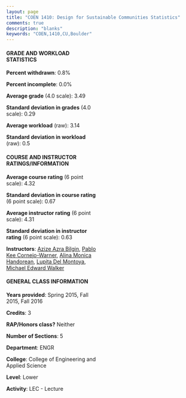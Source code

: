 ```yaml
---
layout: page
title: "COEN 1410: Design for Sustainable Communities Statistics"
comments: true
description: "blanks"
keywords: "COEN,1410,CU,Boulder"
---
```

<head>
<script src="https://ajax.googleapis.com/ajax/libs/jquery/2.1.3/jquery.min.js"></script>
<script src="https://dl.dropboxusercontent.com/s/pc42nxpaw1ea4o9/highcharts.js?dl=0"></script>
<!-- <script src="../assets/js/highcharts.js"></script> -->
<style type="text/css">@font-face {
	font-family: "Bebas Neue";
	src: url(https://www.filehosting.org/file/details/544349/BebasNeue Regular.otf) format("opentype");
	}
	h1.Bebas { 
		font-family: "Bebas Neue", Verdana, Tahoma;
	}
</style>
</head>
<body>
	<div id="container" style="float: right; width: 45%; height: 88%; margin-left: 2.5%; margin-right: 2.5%;"></div>
	<script language="JavaScript">
		$(document).ready(function() {
		var chart = {type: 'column'};
		var title = {text: 'Grade Distribution'};
		var xAxis = {categories: ['A','B','C','D','F'],crosshair: true};
		var yAxis = {min: 0,title: {text: 'Percentage'}};
		var tooltip = {headerFormat: '<center><b><span style="font-size:20px">{point.key}</span></b></center>',
		               pointFormat: '<td style="padding:0"><b>{point.y:.1f}%</b></td>',
		               footerFormat: '</table>',shared: true,useHTML: true};
		var plotOptions = {column: {pointPadding: 0.0,borderWidth: 0}};  
		var credits = {enabled: false};var series= [{name: 'Percent',data: [63.49,25.41,11.1,0.0,0.0,]}];
		var json = {};
		json.chart = chart;
		json.title = title;
		json.tooltip = tooltip;
		json.xAxis = xAxis;
		json.yAxis = yAxis;  
		json.series = series;
		json.plotOptions = plotOptions;  
		json.credits = credits;
		$('#container').highcharts(json);
	});
	</script>
</body>
			   
#### GRADE AND WORKLOAD STATISTICS

**Percent withdrawn**: 0.8%

**Percent incomplete**: 0.0%

**Average grade** (4.0 scale): 3.49

**Standard deviation in grades** (4.0 scale): 0.29

**Average workload** (raw): 3.14

**Standard deviation in workload** (raw): 0.5

#### COURSE AND INSTRUCTOR RATINGS/INFORMATION

**Average course rating** (6 point scale): 4.32

**Standard deviation in course rating** (6 point scale): 0.67

**Average instructor rating** (6 point scale): 4.31

**Standard deviation in instructor rating** (6 point scale): 0.63

**Instructors**: <a href='../../instructors/Azize_Azra_Bilgin'>Azize Azra Bilgin</a>, <a href='../../instructors/Pablo_Kee_Cornejo-Warner'>Pablo Kee Cornejo-Warner</a>, <a href='../../instructors/Alina_Monica_Handorean'>Alina Monica Handorean</a>, <a href='../../instructors/Lupita_Del_Montoya'>Lupita Del Montoya</a>, <a href='../../instructors/Michael_Edward_Walker'>Michael Edward Walker</a>

#### GENERAL CLASS INFORMATION

**Years provided**: Spring 2015, Fall 2015, Fall 2016

**Credits**: 3

**RAP/Honors class?** Neither

**Number of Sections**: 5

**Department**: ENGR

**College**: College of Engineering and Applied Science

**Level**: Lower

**Activity**: LEC - Lecture
